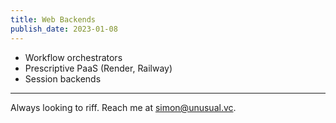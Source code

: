 ```yaml
---
title: Web Backends
publish_date: 2023-01-08
---
```


- Workflow orchestrators
- Prescriptive PaaS (Render, Railway)
- Session backends

---

Always looking to riff. Reach me at simon@unusual.vc.
